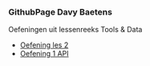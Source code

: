 ﻿### GithubPage Davy Baetens

Oefeningen uit lessenreeks Tools & Data

* [Oefening les 2](https://github.com/Spelmaecker/oefeningenles2_davybaetens)
* [Oefening 1 API](https://github.com/Spelmaecker/API/blob/main/Oefening_API.txt)
  
